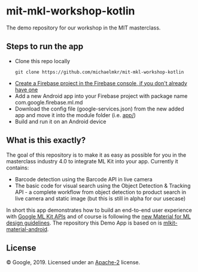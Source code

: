 
# mit-mkl-workshop-kotlin  
The demo repository for our workshop in the MIT masterclass.  
  
## Steps to run the app  
  
* Clone this repo locally  
  ```  
  git clone https://github.com/michaelmkr/mit-mkl-workshop-kotlin  
  ```  
* [Create a Firebase project in the Firebase console, if you don't already have one](https://firebase.google.com/docs/android/setup)  
* Add a new Android app into your Firebase project with package name com.google.firebase.ml.md  
* Download the config file (google-services.json) from the new added app and move it into the module folder (i.e. [app/](./app/))  
* Build and run it on an Android device  
  
## What is this exactly? 

The goal of this repository is to make it as easy as possible for you in the masterclass industry 4.0 to integrate ML Kit into your app.
Currently it contains:
* Barcode detection using the Barcode API in live camera 
* The basic code for visual search using the Object Detection & Tracking API - a complete workflow from object detection to product search in live camera and static image  (but this is still in alpha for our usecase)

In short this app demonstrates how to build an end-to-end user experience with [Google ML Kit APIs](https://developers.google.com/ml-kit) and of course is following the [new Material for ML design guidelines](https://material.io/collections/machine-learning/).  The repository this Demo App is based on is [mlkit-material-android](https://github.com/firebase/mlkit-material-android).
  
## License  
© Google, 2019. Licensed under an [Apache-2](./LICENSE) license.